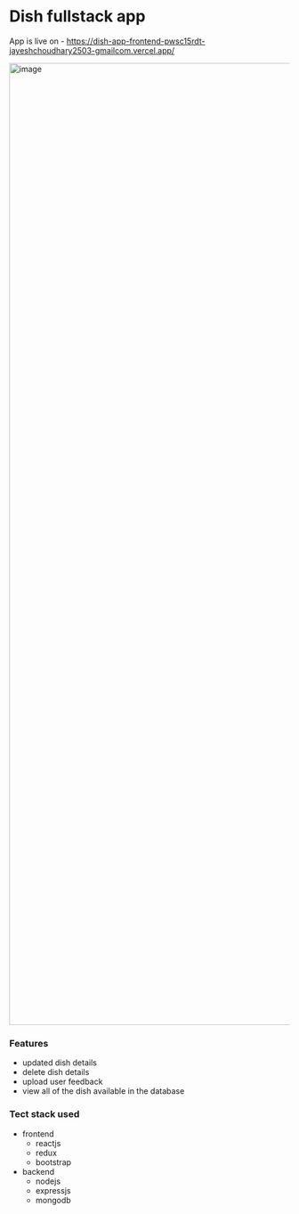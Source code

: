 # Dish fullstack app

App is live on - https://dish-app-frontend-pwsc15rdt-jayeshchoudhary2503-gmailcom.vercel.app/

<img width="1728" alt="image" src="https://user-images.githubusercontent.com/41536903/208307879-d60b6b44-48eb-4b9a-9860-c5518b08f587.png">


### Features
- updated dish details
- delete dish details
- upload user feedback
- view all of the dish available in the database

### Tect stack used
- frontend 
  - reactjs
  - redux
  - bootstrap
- backend
  - nodejs
  - expressjs 
  - mongodb 
